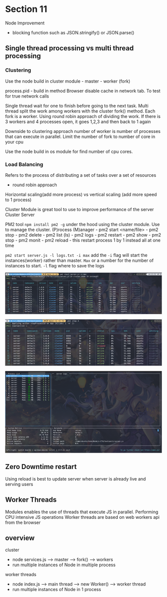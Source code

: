 # Section 11

Node Improvement

-   blocking function such as JSON.stringify() or JSON.parse()

## Single thread processing vs multi thread processing

### Clustering

Use the node build in cluster module - master - worker (fork)

process.pid - build in method
Browser disable cache in network tab. To test for true network calls

Single thread wait for one to finish before going to the next task.
Multi thread split the work among workers with the cluster fork() method. Each fork is a worker. Using round robin approach of dividing the work. If there is 3 workers and 4 processes open, it goes 1,2,3 and then back to 1 again

Downside to clustering approach number of worker is number of processes that can execute in parallel.
Limit the number of fork to number of core in your cpu

Use the node build in os module for find number of cpu cores.

### Load Balancing

Refers to the process of distributing a set of tasks over a set of resources

-   round robin approach

Horizontal scaling(add more process) vs vertical scaling (add more speed to 1 process)

Cluster Module is great tool to use to improve performance of the server
Cluster Server 

PM2 tool `npm install pm2 -g`  under the hood using the cluster module. Use to manage the cluster. (P)rocess (M)anager 
    - pm2 start <name/file>
    - pm2 stop <name>
    - pm2 delete <name>
    - pm2 list (ls)
    - pm2 logs
    - pm2 restart <name>
    - pm2 show <id number>
    - pm2 stop <id number>
    - pm2 monit
    - pm2 reload <name> - this restart process 1 by 1 instead all at one time

`pm2 start server.js -l logs.txt -i max` add the `-i` flag will start the instances(worker) rather than master. `Max` or a number for the number of instances to start. `-l` flag where to save the logs  

![cluster server](01.png)

![cluster stop](02.png)

![cluster monit](03.png)

## Zero Downtime restart 
Using reload is best to update server when server is already live and serving users

## Worker Threads 
Modules enables the use of threads that execute JS in parallel. Performing CPU intensive JS operations 
Worker threads are based on web workers api from the browser 

## overview
cluster 
- node services.js --> master --> fork() --> workers 
- run multiple instances of Node in multiple process

worker threads
- node index.js --> main thread --> new Worker() --> worker thread
- run multiple instances of Node in 1 process